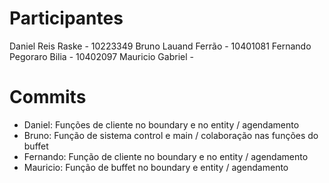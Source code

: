 <h1>Participantes</h1>
Daniel Reis Raske - 10223349
Bruno Lauand Ferrão - 10401081
Fernando Pegoraro Bilia - 10402097
Mauricio Gabriel - 


<h1>Commits</h1>

- Daniel: Funções de cliente no boundary e no entity / agendamento
- Bruno: Função de sistema control e main / colaboração nas funções do buffet
- Fernando: Função de cliente no boundary e no entity / agendamento
- Mauricio: Função de buffet no boundary e entity / agendamento
